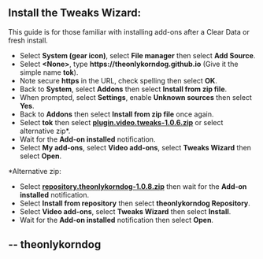 ## Install the Tweaks Wizard:

This guide is for those familiar with installing add-ons after a Clear Data or fresh install. 

<p align="left">
  <ul>
    <li>Select <strong>System (gear icon)</strong>, select <strong>File manager</strong> then select <strong>Add Source</strong>.</li>
    <li>Select <strong>&lt;None&gt;</strong>, type <strong>https://theonlykorndog.github.io</strong> (Give it the simple name <strong>tok</strong>).</li>
    <li>Note secure <strong>https</strong> in the URL, check spelling then select <strong>OK</strong>.</li>
    <li>Back to <strong>System</strong>, select <strong>Addons</strong> then select <strong>Install from zip file</strong>.</li>
    <li>When prompted, select <strong>Settings</strong>, enable <strong>Unknown sources</strong> then select <strong>Yes</strong>.</li>
    <li>Back to <strong>Addons</strong> then select <strong>Install from zip file</strong> once again.</li>
    <li>Select <strong>tok</strong> then select <strong><a href="plugin.video.tweaks-1.0.6.zip">plugin.video.tweaks-1.0.6.zip</a></strong> or select alternative zip*.</li>
    <li>Wait for the <strong>Add-on installed</strong> notification.</li>
    <li>Select <strong>My add-ons</strong>, select <strong>Video add-ons</strong>, select <strong>Tweaks Wizard</strong> then select <strong>Open</strong>.</li>
  </ul>
</p>

*Alternative zip:
<p align="left">
  <ul>
    <li>Select <strong><a href="repository.theonlykorndog-1.0.8.zip">repository.theonlykorndog-1.0.8.zip</a></strong> then wait for the <strong>Add-on installed</strong> notification.</li>
    <li>Select <strong>Install from repository</strong> then select <strong>theonlykorndog Repository</strong>.</li>
    <li>Select <strong>Video add-ons</strong>, select <strong>Tweaks Wizard</strong> then select <strong>Install</strong>.</li>
    <li>Wait for the <strong>Add-on installed</strong> notification then select <strong>Open</strong>.</li>
  </ul>
</p>

## -- theonlykorndog

